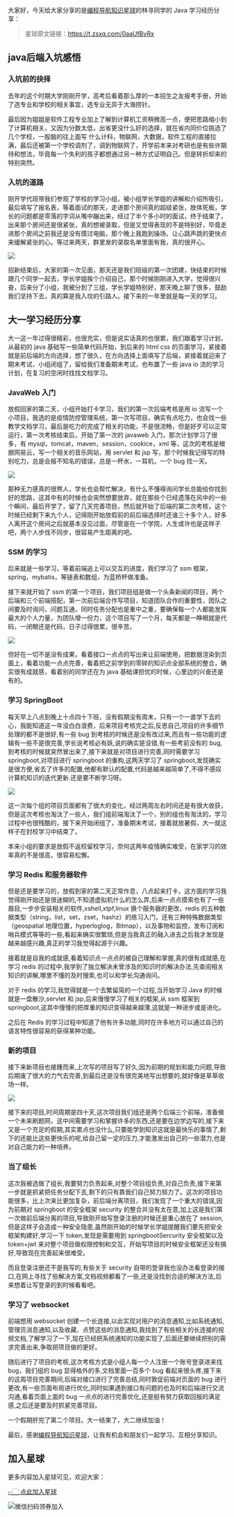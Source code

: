 大家好，今天给大家分享的是[编程导航知识星球](https://mp.weixin.qq.com/s?__biz=MzI1NDczNTAwMA==&mid=2247524980&idx=2&sn=9ddcdb6c52aa096ed4c5ad0ced946a7d&chksm=e9c28583deb50c95f3c2665713a8bbc372c68332b3bfb846cf4b23af3f1cc07164832a291335&token=689599617&lang=zh_CN&scene=21#wechat_redirect)的林寻同学的 Java 学习经历分享：
> 星球原文链接：https://t.zsxq.com/0aaUfBvRx

## java后端入坑感悟

### 入坑前的抉择

去年的这个时期大学刚刚开学，高考后看着那么厚的一本招生之友报考手册，开始了选专业和学校的相关事宜，选专业无异于大海捞针。

最后因为姐姐是软件工程专业加上了解到计算机工资稍微高一点，便把思路缩小到了计算机相关，又因为分数太低，出省更没什么好的选择，就在省内同价位挑选了几个学校，一股脑的往上面写 什么计科，物联网，大数据，软件工程的直接拉满，最后还被第一个学校调剂了，调到物联网了，开学前本来对考研也是有些许期待和想法，毕竟每一个失利的孩子都想通过另一种方式证明自己。但是转折却来的特别突然。

### 入坑的道路
刚开学代班带我们参观了学校的学习小组，被小组学长学姐的讲解和介绍所吸引，最后填写了报名表，等着面试的那天，走进那个房间真的超级紧张，肢体死板，学长的问题都是零落的字词从嘴中蹦出来，经过了半个多小时的面试，终于结束了，出来那个房间还是很紧张，真的想被录取，但是又觉得表现的不是特别好，毕竟走进那个房间之前我还是没有摸过电脑，那个晚上我跑到操场，让心跳声跳的更快点来缓解紧张的心。等过来两天，群里发的录取名单里面有我，真的很开心。


![](https://files.mdnice.com/user/31817/c63cca23-9dc8-4f21-bd34-5b4c096475b6.png)


招新结束后，大家的第一次见面，那天还是我们班级的第一次团建，快结束的时候跟几个同学一起去，学长学姐挨个介绍自己，那个时候刚刚进入大学，觉得很兴奋，后来分了小组，我被分到了三组，学长学姐特别好，那天晚上聊了很多，鼓励我们坚持下去，真的算是我入坟的引路人。接下来的一年里就是每一天的学习。

## 大一学习经历分享

大一这一年过得很精彩，也很充实，但是说实话真的也很累，我们跟着学习计划，从最初的 java 基础写一些简单代码开始，到后来的 html css 的页面学习，紧接着就是前后端的方向选择，想了很久，在方向选择上面填写了后端，紧接着就迎来了期末考试，小组闭组了，留给我们准备期末考试，也布置了一些 java io 流的学习计划，在复习的空闲时找找文档学习。

### JavaWeb 入门

放假回家的第二天，小组开始打卡学习，我们的第一次后端考核是用 io 流写一个小项目，我选的是疫情防控管理系统，第一次写项目，确实有点吃力，也会找一些教学文档学习，最后是吃力的完成了相关的功能，不是很流畅，但是好歹可以正常运行，第一次考核结束后，开始了第一次的 javaweb 入门，那次计划学习了很多，有 mysql，tomcat，maven，session，cookice，xml 等，这次的考核是根据网易云，写一个相关的音乐网站，用 servlet 和 jsp 写，那个时候我记得写的特别吃力，总是会报不知名的错误，总是一杯水，一耳机，一个 bug 找一天。

![](https://files.mdnice.com/user/31817/a698b3b0-4245-415b-84cb-c83412d90381.png)



那种无力感真的很熬人，学长也会帮忙解决，有什么不懂得询问学长总能给你找到好的思路，这其中有的时候也会突然想要放弃，就在那些个已经遗落在风中的一些个瞬间，最后开学了，留了几天完善项目，然后就开始了后端的第二次考核，这个时候已经剩下来九个人，记得刚开始放假前的前后端选择时还谁三十多个人，好多人离开这个房间之后就基本没见过面，尽管是在一个学院，人生或许也是这样子吧，两个人步伐不同步，很容易产生距离的吧。

### SSM 的学习

后来就是一些学习，等着前端追上可以交互的进度，我们学习了 ssm 框架，spring，mybatis，等链表和数组，为蓝桥杯做准备。

接下来就开始了 ssm 的第一个项目，我们项目组是做一个头条新闻的项目，两个后端和三个前端搭配，第一次前后端合作写项目，知道团队合作的重要性，团队之间要及时询问，问题互通，同时任务分配也是重中之重，要确保每一个人都能发挥最大的个人力量，为团队增一份力，这个项目写了一个月，每天都是一睁眼就是代码，一闭眼还是代码，日子过得很累，很辛苦。

![](https://files.mdnice.com/user/31817/cd858797-b65f-4ae4-9a78-c78c35875f1a.png)


但好在一切不是没有成果，看着接口一点点的写出来让前端使用，把数据渲染到页面上，看着功能一点点完善，看着把之前学到的零碎的知识点全部系统的整合，确实很有成就感，看着别的同学还在为 java 基础课担忧的时候，心里边的兴奋还是有的。

### 学习 SpringBoot

每天早上八点到晚上十点四十下班，没有假期没有周末，只有一个一直学下去的心，我能知道这一年没白白浪费，后来项目考核完之后,反思自己,项目的许多细节处理的都不是很好,有一些 bug 到考核的时候还是没有改过来,而且有一些功能的逻辑有一些不是很完善,学长说考核必有妖,说的确实是没错,有一些考前没有的 bug,到考核的时候就突然冒出来了,接下来就是对项目进行完善,同时需要学习 springboot,对项目进行 springboot 的重构,这两天学习了 springboot,发现确实是很方便,省去了许多的配置,他都有默认的配置,代码是越来越简单了,不得不感叹计算机知识的迭代更新.还是要不断学习呀。


![](https://files.mdnice.com/user/31817/ce97f0d2-92b3-40cc-95ef-911e85f0b70a.png)


这一次每个组的项目页面都有了很大的变化，经过两周左右时间还是有很大收获，但是这次考核也淘汰了一些人，我们组前端淘汰了一个，别的组也有淘汰的，学习过程中也很残酷的，接下来开始闭组了，准备期末考试，接着就放暑假，大一就这样子在封校学习中结束了。

本来小组的要求是放假不返校留校学习，奈何这两年疫情确实难受，在家学习的效率真的不是很高，很容易松懈。

### 学习 Redis 和服务器软件

但是还是要学习的，放假到家的第二天正常作息，八点起来打卡，这方面的学习我觉得刚开始还是很迷糊的,不知道虚拟机什么的怎么弄,后来一点点摸索也有了一些眉目,一步步安装相关的软件,xshell,xtpf,linux 换个服务器的更改，redis 的五种数据类型（string，list，set，zset，hashz）的练习入门，还有三种特殊数据类型（geospatial 地理位置，hyperloglog，Bitmap），以及事物和监控，发布订阅和哨兵模式等等的一些,看起来确实很繁琐,但是当我真正的融入进去之后我才发现是越来越感兴趣,真正的学习我觉得起源于兴趣。


接着就是自我的成就感,看着知识点一点点的被自己理解和掌握,真的很有成就感,在学习 redis 的过程中,我学到了独立解决未曾涉及的知识时的解决办法,先查阅相关知识的讲解,哪里不懂的及时搜索,也可以和学长沟通询问。

对于 redis 的学习,我觉得就是一个去繁留简的一个过程,当开始学习 Java 的时候就是一盘散沙,servlet 和 jsp,后来慢慢学习了相关的框架,从 ssm 框架到 springboot,这其中慢慢的把厚重的知识变得越来越薄,这就是一种进步或是进化。

之后在 Redis 的学习过程中知道了他有许多功能,同时在许多地方可以通过自己的语言特性很容易的获得某种功能。

### 新的项目

接下来新项目也接踵而来,上次写的项目写了好久,因为前期的规划和能力问题,导致后期废了很大的力气去完善,到最后还是没有很完美地写出想要的,就好像是草草收场一样。

![](https://files.mdnice.com/user/31817/4afb9bd2-cb52-4d02-b775-7fccc61301c2.png)



接下来的项目,时间周期是四十天,这次项目我们组还是两个后端三个前端，准备做一个未来刷题网，这中间需要学习和掌握许多的东西,还是要在边学边写的,接下来又是一个充足的假期,其实累点也没什么,只要能学到知识这就是最快乐的事情了,剩下的还能比这些更快乐的呢,给自己留一定的压力,才能激发出自己的一些潜力,也是对自己能力的一种培养。

### 当了组长

这次我被选做了组长,我要努力负责起来,对整个项目组负责,对自己负责,接下来第一步就是抓紧把任务分配下去,剩下的只有靠我们自己努力努力了。这次的项目功能很多，比上次来比更加复杂，前后端分离项目，我们发现了一个重大的错误,因为前期对 springboot 的安全框架 security 的整合并没有太在意,加上这是我们第一次做前后端分离的项目,导致刚开始写登录注册的时候还是重心放在了 session,但是这样子会造成一种安全隐患,虽然刚开始的时候学长学姐提醒我们要先把安全框架构建好,学习一下 token,发现是需要用到 springbootSercurity 安全框架以及 token+jwt 来对整个项目做权限控制和交互，开始写项目的时候安全框架还没有搞好,导致现在完善起来很难受。

而且登录注册还不是我写的,有些关于 security 自带的登录我也没办法看登录的接口,在网上寻找了些解决方案,文档视频都看了一些,还是没找到合适的解决方法,后来想着让写登录的到时候看看吧。

### 学习了 websocket

前端想用 websocket 创建一个长连接,以此实现对用户的消息通知,比如系统通知,管理员消息通知,以及收藏、点赞这些的消息通知,我找到了有些相关的长连接的视频文档,了解学习了一下,现在已经把系统通知的功能实现了,后面还要继续把别的需求完善出来,争取把项目做的更好。

随后进行了项目的考核,这次考核方式是小组人每一个人注册一个账号登录进来找 bug，我们组的 bug 显得格外的多,文档里面一百多个 bug 看起来很头疼,接下来的这周项目完善期间,后端对接口进行了完善总结,同时敦促前端对页面的 bug 进行更改,有一些页面布局进行优化,同时如果遇到接口有问题的也及时和后端进行交流沟通,看着页面上面的 bug 一点点的进行完善优化,还是挺有努力获取回报的满足感,之后还是要及时抓紧完善项目。


一个假期肝完了第二个项目。大一结束了，大二继续加油！

最后，感谢[编程导航知识星球](https://mp.weixin.qq.com/s?__biz=MzI1NDczNTAwMA==&mid=2247524980&idx=2&sn=9ddcdb6c52aa096ed4c5ad0ced946a7d&chksm=e9c28583deb50c95f3c2665713a8bbc372c68332b3bfb846cf4b23af3f1cc07164832a291335&token=689599617&lang=zh_CN&scene=21#wechat_redirect)，让我有机会和朋友们一起学习、互相分享知识。

## 加入星球

更多内容加入星球可见，欢迎大家：

[👉🏻 点此加入星球](加入星球.md)

![微信扫码领券加入](https://yupi.icu/img/%E7%9F%A5%E8%AF%86%E6%98%9F%E7%90%83%E6%89%AB%E7%A0%81.jpeg)
